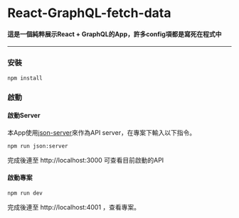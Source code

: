 # React-GraphQL-fetch-data

#### 這是一個純粹展示React + GraphQL的App，許多config項都是寫死在程式中

---

### 安裝

``
npm install
``
### 啟動

#### 啟動Server
本App使用[json-server](https://github.com/typicode/json-server)來作為API server，在專案下輸入以下指令。

``
npm run json:server
``

完成後連至 http://localhost:3000 可查看目前啟動的API

#### 啟動專案

``
npm run dev
``

完成後連至 http://localhost:4001 ，查看專案。




